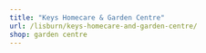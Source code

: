```yaml
---
title: "Keys Homecare & Garden Centre"
url: /lisburn/keys-homecare-and-garden-centre/
shop: garden centre
---
```

